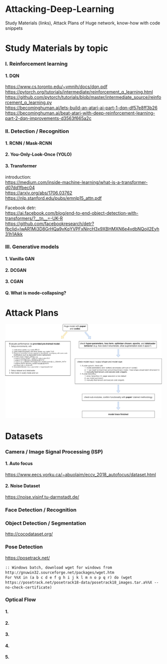 # Attacking-Deep-Learning
Study Materials (links), Attack Plans of Huge network, know-how with code snippets

# Study Materials by topic
### I. Reinforcement learning
#### 1. DQN
https://www.cs.toronto.edu/~vmnih/docs/dqn.pdf  
https://pytorch.org/tutorials/intermediate/reinforcement_q_learning.html  
https://github.com/pytorch/tutorials/blob/master/intermediate_source/reinforcement_q_learning.py  
https://becominghuman.ai/lets-build-an-atari-ai-part-1-dqn-df57e8ff3b26  
https://becominghuman.ai/beat-atari-with-deep-reinforcement-learning-part-2-dqn-improvements-d3563f665a2c  

### II. Detection / Recognition
#### 1. RCNN / Mask-RCNN

#### 2. You-Only-Look-Once (YOLO)

#### 3. Transformer
introduction:  
https://medium.com/inside-machine-learning/what-is-a-transformer-d07dd1fbec04   
https://arxiv.org/abs/1706.03762  
https://nlp.stanford.edu/pubs/emnlp15_attn.pdf  
  
Facebook detr:  
https://ai.facebook.com/blog/end-to-end-object-detection-with-transformers/?__tn__=-UK-R  
https://github.com/facebookresearch/detr?fbclid=IwAR1Mi3D8GrHQa9vKqYVPFxNjrcH3x9XBHMXN6e4vdbNQoiI2Eyh31h1Alkk  


### III. Generative models
#### 1. Vanilla GAN

#### 2. DCGAN

#### 3. CGAN

#### Q. What is mode-collapsing?

# Attack Plans
![alt text](/Illustrations/Attack%20plan.png "Attack plan")  

# Datasets
### Camera / Image Signal Processing (ISP)
#### 1. Auto focus
https://www.eecs.yorku.ca/~abuolaim/eccv_2018_autofocus/dataset.html  

#### 2. Noise Dataset
https://noise.visinf.tu-darmstadt.de/  

### Face Detection / Recognition


### Object Detection / Segmentation
http://cocodataset.org/  

### Pose Detection
https://posetrack.net/  
```
:: Windows batch, download wget for windows from http://gnuwin32.sourceforge.net/packages/wget.htm  
For %%X in (a b c d e f g h i j k l m n o p q r) do (wget https://posetrack.net/posetrack18-data/posetrack18_images.tar.a%%X --no-check-certificate)  
```

### Optical Flow
#### 1. 
#### 2.
#### 3.
#### 4.
#### 5.
